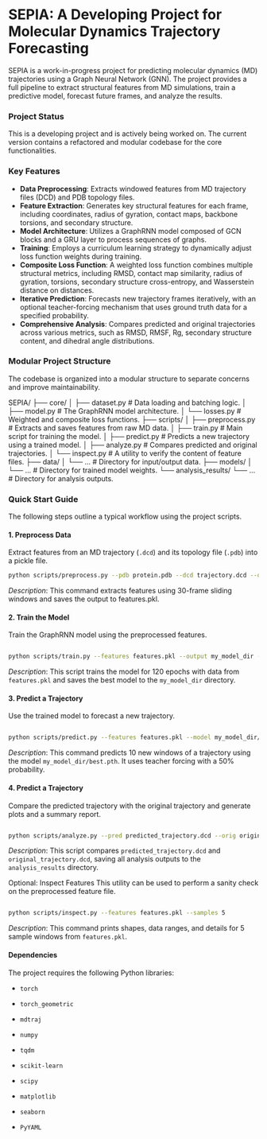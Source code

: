 # SEPIA: A Developing Project for Molecular Dynamics Trajectory Forecasting

SEPIA is a work-in-progress project for predicting molecular dynamics (MD) trajectories using a Graph Neural Network (GNN). The project provides a full pipeline to extract structural features from MD simulations, train a predictive model, forecast future frames, and analyze the results.

### Project Status

This is a developing project and is actively being worked on. The current version contains a refactored and modular codebase for the core functionalities.

### Key Features

* **Data Preprocessing**: Extracts windowed features from MD trajectory files (DCD) and PDB topology files.
* **Feature Extraction**: Generates key structural features for each frame, including coordinates, radius of gyration, contact maps, backbone torsions, and secondary structure.
* **Model Architecture**: Utilizes a GraphRNN model composed of GCN blocks and a GRU layer to process sequences of graphs.
* **Training**: Employs a curriculum learning strategy to dynamically adjust loss function weights during training.
* **Composite Loss Function**: A weighted loss function combines multiple structural metrics, including RMSD, contact map similarity, radius of gyration, torsions, secondary structure cross-entropy, and Wasserstein distance on distances.
* **Iterative Prediction**: Forecasts new trajectory frames iteratively, with an optional teacher-forcing mechanism that uses ground truth data for a specified probability.
* **Comprehensive Analysis**: Compares predicted and original trajectories across various metrics, such as RMSD, RMSF, Rg, secondary structure content, and dihedral angle distributions.

### Modular Project Structure

The codebase is organized into a modular structure to separate concerns and improve maintainability.

SEPIA/
├── core/
│   ├── dataset.py      # Data loading and batching logic.
│   ├── model.py        # The GraphRNN model architecture.
│   └── losses.py       # Weighted and composite loss functions.
├── scripts/
│   ├── preprocess.py   # Extracts and saves features from raw MD data.
│   ├── train.py        # Main script for training the model.
│   ├── predict.py      # Predicts a new trajectory using a trained model.
│   ├── analyze.py      # Compares predicted and original trajectories.
│   └── inspect.py      # A utility to verify the content of feature files.
├── data/
│   └── ...             # Directory for input/output data.
├── models/
│   └── ...             # Directory for trained model weights.
└── analysis_results/
└── ...             # Directory for analysis outputs.

### Quick Start Guide

The following steps outline a typical workflow using the project scripts.

#### 1. Preprocess Data

Extract features from an MD trajectory (`.dcd`) and its topology file (`.pdb`) into a pickle file.

```bash
python scripts/preprocess.py --pdb protein.pdb --dcd trajectory.dcd --out features.pkl --window 30

```
*Description*: This command extracts features using 30-frame sliding windows and saves the output to features.pkl.

#### 2. Train the Model

Train the GraphRNN model using the preprocessed features.

```bash

python scripts/train.py --features features.pkl --output my_model_dir --epochs 120 --hidden 512
```

*Description*: This script trains the model for 120 epochs with data from `features.pkl` and saves the best model to the `my_model_dir` directory.

#### 3. Predict a Trajectory
Use the trained model to forecast a new trajectory.

```bash

python scripts/predict.py --features features.pkl --model my_model_dir/best.pth --pdb protein.pdb --out predicted_trajectory.dcd --steps 10 --teacher_forcing 0.5
```
*Description*: This command predicts 10 new windows of a trajectory using the model `my_model_dir/best.pth`. It uses teacher forcing with a 50% probability.

#### 4. Predict a Trajectory
Compare the predicted trajectory with the original trajectory and generate plots and a summary report.

```bash

python scripts/analyze.py --pred predicted_trajectory.dcd --orig original_trajectory.dcd --pdb protein.pdb --out_dir analysis_results
```
*Description*: This script compares `predicted_trajectory.dcd` and `original_trajectory.dcd`, saving all analysis outputs to the `analysis_results` directory.

Optional: Inspect Features
This utility can be used to perform a sanity check on the preprocessed feature file.

```bash

python scripts/inspect.py --features features.pkl --samples 5
```
*Description*: This command prints shapes, data ranges, and details for 5 sample windows from `features.pkl`.

#### Dependencies
The project requires the following Python libraries:

* `torch`

* `torch_geometric`

* `mdtraj`

* `numpy`

* `tqdm`

* `scikit-learn`

* `scipy`

* `matplotlib`

* `seaborn`

* `PyYAML`